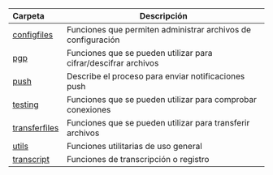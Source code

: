 | Carpeta  | Descripción  |
|:---|---|
| [configfiles](configfiles)  | Funciones que permiten administrar archivos de configuración |
| [pgp](pgp)  | Funciones que se pueden utilizar para cifrar/descifrar archivos |
| [push](push)  | Describe el proceso para enviar notificaciones push |
| [testing](testing)  | Funciones que se pueden utilizar para comprobar conexiones |
| [transferfiles](transferfiles)  | Funciones que se pueden utilizar para transferir archivos |
| [utils](utils)  | Funciones utilitarias de uso general |
| [transcript](transcript)  | Funciones de transcripción o registro |


